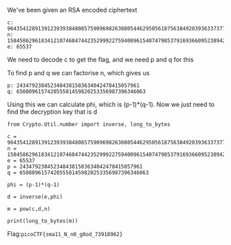 We've been given an RSA encoded ciphertext
```
c: 964354128913912393938480857590969826308054462950561875638492039363373779803642185
n: 1584586296183412107468474423529992275940096154074798537916936609523894209759157543
e: 65537
```
We need to decode c to get the flag, and we need p and q for this

To find p and q we can factorise n, which gives us
```
p: 2434792384523484381583634042478415057961 
q: 650809615742055581459820253356987396346063
```
Using this we can calculate phi, which is (p-1)*(q-1). Now we just need to find the decryption key that is d
```
from Crypto.Util.number import inverse, long_to_bytes

c = 964354128913912393938480857590969826308054462950561875638492039363373779803642185c
n = 1584586296183412107468474423529992275940096154074798537916936609523894209759157543
e = 65537
p = 2434792384523484381583634042478415057961
q = 650809615742055581459820253356987396346063

phi = (p-1)*(q-1)

d = inverse(e,phi)

m = pow(c,d,n)

print(long_to_bytes(m))
```
Flag:`picoCTF{sma11_N_n0_g0od_73918962}`
